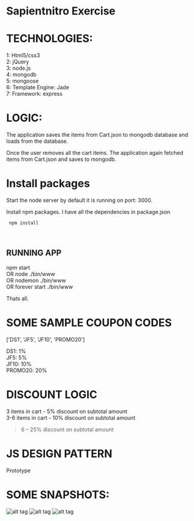 # Sapientnitro Exercise

TECHNOLOGIES:
=========

1: Html5/css3 <br />
2: jQuery <br />
3: node.js <br />
4: mongodb <br />
5: mongoose <br />
6: Template Engine: Jade <br />
7: Framework: express

LOGIC:
=========

The application saves the items from Cart.json to mongodb database and loads from the database.

Once the user removes all the cart items. The application again fetched items from Cart.json and saves to mongodb.


Install packages
=========

Start the node server by default it is running on port: 3000.

Install npm packages. I have all the dependencies in package.json

<code> npm install </code>


<br/>

RUNNING APP
-----

npm start <br />
OR
node ./bin/www <br />
OR
nodemon ./bin/www <br />
OR
forever start ./bin/www <br />

Thats all.


SOME SAMPLE COUPON CODES
===========

['DS1', 'JF5', 'JF10', 'PROMO20'] <br />

DS1: 1% <br />
JF5: 5% <br />
JF10: 10% <br />
PROMO20: 20% <br />

DISCOUNT LOGIC
===========

3 items in cart - 5% discount on subtotal amount <br />
3-6 items in cart - 10% discount on subtotal amount <br />
>6 – 25% discount on subtotal amount <br />

JS DESIGN PATTERN
===========

Prototype


SOME SNAPSHOTS:
==========


![alt tag](http://s30.postimg.org/6h9c80xup/image.png)
![alt tag](http://s23.postimg.org/p5ygeg32z/image.png)
![alt tag](http://s27.postimg.org/i3msg4u2r/image.png)